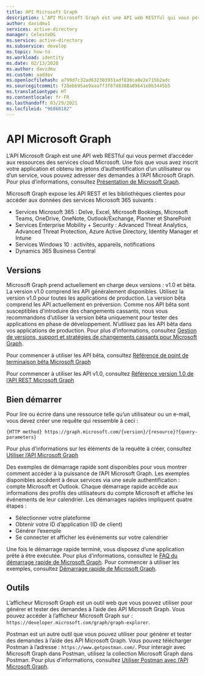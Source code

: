 ```yaml
---
title: API Microsoft Graph
description: L’API Microsoft Graph est une API web RESTful qui vous permet d’accéder aux ressources des services cloud Microsoft.
author: davidmu1
services: active-directory
manager: CelesteDG
ms.service: active-directory
ms.subservice: develop
ms.topic: how-to
ms.workload: identity
ms.date: 02/13/2020
ms.author: davidmu
ms.custom: aaddev
ms.openlocfilehash: a799d7c32ad632303931adf838ca8e2e715b2adc
ms.sourcegitcommit: f28ebb95ae9aaaff3f87d8388a09b41e0b3445b5
ms.translationtype: HT
ms.contentlocale: fr-FR
ms.lasthandoff: 03/29/2021
ms.locfileid: "96860182"
---
```

# <a name="microsoft-graph-api"></a>API Microsoft Graph

L’API Microsoft Graph est une API web RESTful qui vous permet d’accéder aux ressources des services cloud Microsoft. Une fois que vous avez inscrit votre application et obtenu les jetons d’authentification d’un utilisateur ou d’un service, vous pouvez adresser des demandes à l’API Microsoft Graph. Pour plus d’informations, consultez [Présentation de Microsoft Graph](/graph/overview).

Microsoft Graph expose les API REST et les bibliothèques clientes pour accéder aux données des services Microsoft 365 suivants :
- Services Microsoft 365 : Delve, Excel, Microsoft Bookings, Microsoft Teams, OneDrive, OneNote, Outlook/Exchange, Planner et SharePoint
- Services Enterprise Mobility + Security : Advanced Threat Analytics, Advanced Threat Protection, Azure Active Directory, Identity Manager et Intune
- Services Windows 10 : activités, appareils, notifications
- Dynamics 365 Business Central

## <a name="versions"></a>Versions

Microsoft Graph prend actuellement en charge deux versions : v1.0 et bêta. La version v1.0 comprend les API généralement disponibles. Utilisez la version v1.0 pour toutes les applications de production. La version bêta comprend les API actuellement en préversion. Comme nos API bêta sont susceptibles d’introduire des changements cassants, nous vous recommandons d’utiliser la version bêta uniquement pour tester des applications en phase de développement. N’utilisez pas les API bêta dans vos applications de production. Pour plus d’informations, consultez [Gestion de versions, support et stratégies de changements cassants pour Microsoft Graph](/graph/versioning-and-support).

Pour commencer à utiliser les API bêta, consultez [Référence de point de terminaison bêta Microsoft Graph](/graph/api/overview?view=graph-rest-beta)

Pour commencer à utiliser les API v1.0, consultez [Référence version 1.0 de l’API REST Microsoft Graph](/graph/api/overview)

## <a name="get-started"></a>Bien démarrer

Pour lire ou écrire dans une ressource telle qu’un utilisateur ou un e-mail, vous devez créer une requête qui ressemble à ceci :

`{HTTP method} https://graph.microsoft.com/{version}/{resource}?{query-parameters}`

Pour plus d’informations sur les éléments de la requête à créer, consultez [Utiliser l’API Microsoft Graph](/graph/use-the-api)

Des exemples de démarrage rapide sont disponibles pour vous montrer comment accéder à la puissance de l’API Microsoft Graph. Les exemples disponibles accèdent à deux services via une seule authentification : compte Microsoft et Outlook. Chaque démarrage rapide accède aux informations des profils des utilisateurs du compte Microsoft et affiche les événements de leur calendrier.
Les démarrages rapides impliquent quatre étapes :
- Sélectionner votre plateforme
- Obtenir votre ID d’application (ID de client)
- Générer l’exemple
- Se connecter et afficher les événements sur votre calendrier

Une fois le démarrage rapide terminé, vous disposez d’une application prête à être exécutée. Pour plus d’informations, consultez le [FAQ du démarrage rapide de Microsoft Graph](/graph/quick-start-faq). Pour commencer à utiliser les exemples, consultez [Démarrage rapide de Microsoft Graph](https://developer.microsoft.com/graph/quick-start).

## <a name="tools"></a>Outils

L’afficheur Microsoft Graph est un outil web que vous pouvez utiliser pour générer et tester des demandes à l’aide des API Microsoft Graph. Vous pouvez accéder à l’afficheur Microsoft Graph sur : `https://developer.microsoft.com/graph/graph-explorer`.

Postman est un autre outil que vous pouvez utiliser pour générer et tester des demandes à l’aide des API Microsoft Graph. Vous pouvez télécharger Postman à l’adresse : `https://www.getpostman.com/`. Pour interagir avec Microsoft Graph dans Postman, utilisez la collection Microsoft Graph dans Postman. Pour plus d’informations, consultez [Utiliser Postman avec l’API Microsoft Graph](/graph/use-postman?context=graph%2Fapi%2Fbeta&view=graph-rest-beta).
